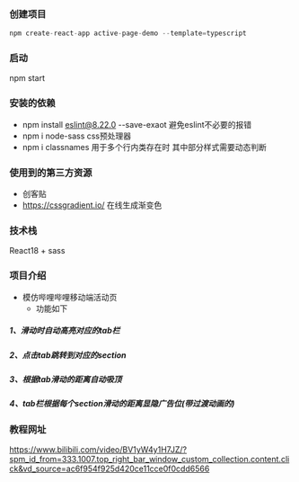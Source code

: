 ### 创建项目

```js
npm create-react-app active-page-demo --template=typescript
```

### 启动

npm start

### 安装的依赖

- npm install eslint@8.22.0 --save-exaot  避免eslint不必要的报错
- npm i node-sass  css预处理器
- npm i classnames   用于多个行内类存在时 其中部分样式需要动态判断  

### 使用到的第三方资源

- 创客贴
- <https://cssgradient.io/>     在线生成渐变色

### 技术栈

React18 + sass

### 项目介绍

- 模仿哔哩哔哩移动端活动页
  - 功能如下

##### 1、滑动时自动高亮对应的tab栏

##### 2、点击tab跳转到对应的section

##### 3、根据tab滑动的距离自动吸顶

##### 4、tab栏根据每个section滑动的距离显隐广告位(带过渡动画的)

### 教程网址

<https://www.bilibili.com/video/BV1yW4y1H7JZ/?spm_id_from=333.1007.top_right_bar_window_custom_collection.content.click&vd_source=ac6f954f925d420ce11cce0f0cdd6566>
